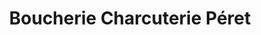 ---
title: "Boucherie Charcuterie Péret"
url: /lectoure/boucherie-charcuterie-peret/
shop: Metzgerei
---